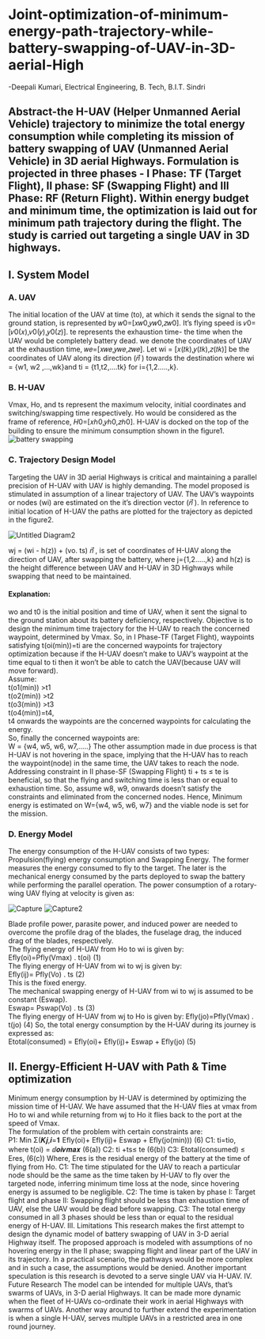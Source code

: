 # Joint-optimization-of-minimum-energy-path-trajectory-while-battery-swapping-of-UAV-in-3D-aerial-High
-Deepali Kumari, Electrical Engineering, B. Tech, B.I.T. Sindri
## Abstract-the H-UAV (Helper Unmanned Aerial Vehicle) trajectory to minimize the total energy consumption while completing its mission of battery swapping of UAV (Unmanned Aerial Vehicle) in 3D aerial Highways. Formulation is projected in three phases - I Phase: TF (Target Flight), II phase: SF (Swapping Flight) and III Phase: RF (Return Flight). Within energy budget and minimum time, the optimization is laid out for minimum path trajectory during the flight. The study is carried out targeting a single UAV in 3D highways.

## I. System Model
### A. UAV
The initial location of the UAV at time (to), at which it sends the signal to the ground station, is represented by 𝑤0=[𝑥𝑤0,𝑦𝑤0,𝑧𝑤0]. It’s flying speed is 𝑣0=[𝑣0(𝑥),𝑣0(𝑦),𝑦0(𝑧)]. te represents the exhaustion time- the time when the UAV would be completely battery dead. we denote the coordinates of UAV at the exhaustion time, 𝑤𝑒=[𝑥𝑤𝑒,𝑦𝑤𝑒,𝑧𝑤𝑒]. Let wi = [𝑥(𝑡𝑘),𝑦(𝑡𝑘),𝑧(𝑡𝑘)] be the coordinates of UAV along its direction (𝑛⃗ ) towards the destination where wi = {w1, w2 ,…,wk}and ti = {t1,t2,….tk} for i={1,2…..,k}.     

### B. H-UAV
Vmax, Ho, and ts represent the maximum velocity, initial coordinates and switching/swapping time respectively. Ho would be considered as the frame of reference, 𝐻0=[𝑥ℎ0,𝑦ℎ0,𝑧ℎ0]. H-UAV is docked on the top of the building to ensure the minimum consumption shown in the figure1.
![battery swapping](https://user-images.githubusercontent.com/87405534/126459538-217549ab-96c8-48e4-b518-0e07042ef48a.jpg)

### C. Trajectory Design Model          
Targeting the UAV in 3D aerial Highways is critical and maintaining a parallel precision of H-UAV with UAV is highly demanding. The model proposed is stimulated in assumption of a linear trajectory of UAV. The UAV’s waypoints or nodes (wi) are estimated on the it’s direction vector (𝑛⃗ ). In reference to initial location of H-UAV the paths are plotted for the trajectory as depicted in the figure2.

![Untitled Diagram2](https://user-images.githubusercontent.com/87405534/126459789-ef93b1bc-c35b-4b6e-8576-2b250b8c5960.jpg)


wj = (wi - h(z)) + (vo. ts) 𝑛⃗ , is set of coordinates of H-UAV along the direction of UAV, after swapping the battery, where j={1,2…..,k} and h(z) is the height difference between UAV and H-UAV in 3D Highways while swapping that need to be maintained.

#### Explanation:
wo and t0 is the initial position and time of UAV, when it sent the signal to the ground station about its battery deficiency, respectively. Objective is to design the minimum time trajectory for the H-UAV to reach the concerned waypoint, determined by Vmax. So, in I Phase-TF (Target Flight), waypoints satisfying t(oi(min))=ti are the concerned waypoints for trajectory optimization because if the H-UAV doesn’t make to UAV’s waypoint at the time equal to ti then it won’t be able to catch the UAV(because UAV will move forward).     
Assume:   
t(o1(min)) >t1    
t(o2(min)) >t2     
t(o3(min)) >t3    
t(o4(min))=t4,     
t4 onwards the waypoints are the concerned waypoints for calculating the energy.     
So, finally the concerned waypoints are:     
W = {w4, w5, w6, w7,…..}
The other assumption made in due process is that H-UAV is not hovering in the space, implying that the H-UAV has to reach the waypoint(node) in the same time, the UAV takes to reach the node. Addressing constraint in II phase-SF (Swapping Flight) ti + ts ≤ te is beneficial, so that the flying and switching time is less than or equal to exhaustion time. So, assume w8, w9, onwards doesn’t satisfy the constraints and eliminated from the concerned nodes. Hence, Minimum energy is estimated on W={w4, w5, w6, w7} and the viable node is set for the mission.         

### D. Energy Model
The energy consumption of the H-UAV consists of two types: Propulsion(flying) energy consumption and Swapping Energy. The former measures the energy consumed to fly to the target. The later is the mechanical energy consumed by the parts deployed to swap the battery while performing the parallel operation. The power consumption of a rotary-wing UAV flying at velocity is given as:

![Capture](https://user-images.githubusercontent.com/87405534/126458248-1deeded5-fd73-4a13-ac2b-0edaa37bdeac.PNG)
![Capture2](https://user-images.githubusercontent.com/87405534/126460128-54268a26-73bc-414b-b3d2-2d91c036e83c.PNG)

Blade profile power, parasite power, and induced power are needed to overcome the profile drag of the blades, the fuselage drag, the induced drag of the blades, respectively.  
The flying energy of H-UAV from Ho to wi is given by:   
Efly(oi)=Pfly(Vmax) . t(oi)                                                   (1)   
The flying energy of H-UAV from wi to wj is given by:    
Efly(ij)= Pfly(Vo) . ts                                                       (2)   
This is the fixed energy.    
The mechanical swapping energy of H-UAV from wi to wj is assumed to be constant (Eswap).      
Eswap= Pswap(Vo) . ts                                                         (3)   
The flying energy of H-UAV from wj to Ho is given by:
Efly(jo)=Pfly(Vmax) . t(jo)                                                   (4)
So, the total energy consumption by the H-UAV during its journey is expressed as:    
Etotal(consumed) = Efly(oi)+ Efly(ij)+ Eswap + Efly(jo)                       (5)

## II. Energy-Efficient H-UAV with Path & Time optimization  

Minimum energy consumption by H-UAV is determined by optimizing the mission time of H-UAV. We have assumed that the H-UAV flies at vmax from Ho to wi and while returning from wj to Ho it flies back to the port at the speed of Vmax.   
The formulation of the problem with certain constraints are:     
P1: Min Σ(𝑲𝒋,𝒊=𝟏 Efly(oi)+ Efly(ij)+ Eswap + Efly(jo(min)))                   (6)
C1: ti=tio, where t(oi) = ⅆ𝒐𝒊𝒗𝒎𝒂𝒙                                           (6(a))
C2: ti +ts≤ te (6(b))
C3: Etotal(consumed) ≤ Eres, (6(c))
Where, Eres is the residual energy of the battery at the time of flying from Ho.
C1: The time stipulated for the UAV to reach a particular node should be the same as the time taken by H-UAV to fly over the targeted node, inferring minimum time loss at the node, since hovering energy is assumed to be negligible.
C2: The time is taken by phase I: Target flight and phase II: Swapping flight should be less than exhaustion time of UAV, else the UAV would be dead before swapping.
C3: The total energy consumed in all 3 phases should be less than or equal to the residual energy of H-UAV.
III. Limitations
This research makes the first attempt to design the dynamic model of battery swapping of UAV in 3-D aerial Highway itself. The proposed approach is modeled with assumptions of no hovering energy in the II phase; swapping flight and linear part of the UAV in its trajectory. In a practical scenario, the pathways would be more complex and in such a case, the assumptions would be denied. Another important speculation is this research is devoted to a serve single UAV via H-UAV.
IV. Future Research
The model can be intended for multiple UAVs, that’s swarms of UAVs, in 3-D aerial Highways. It can be made more dynamic when the fleet of H-UAVs co-ordinate their work in aerial Highways with swarms of UAVs. Another way around to further extend the experimentation is when a single H-UAV, serves multiple UAVs in a restricted area in one round journey.

